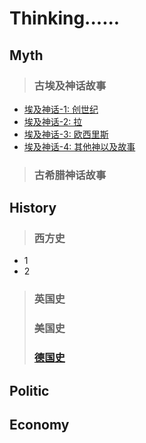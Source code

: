 # Thinking......

## Myth

> ### 古埃及神话故事
   * [埃及神话-1: 创世纪](blog/learning_blog/myth/Egypt_Gods_1-genesis.md)
   * [埃及神话-2: 拉](blog/learning_blog/myth/Egypt_Gods_2-ra.md)
   * [埃及神话-3: 欧西里斯](blog/learning_blog/myth/Egypt_Gods_3-osiris.md)
   * [埃及神话-4: 其他神以及故事](blog/learning_blog/myth/Egypt_Gods_4-othergods.md)

> ### 古希腊神话故事

## History
> ### 西方史
   * 1
   * 2
> ### 英国史
> ### 美国史
> ### [德国史](blog/learning_blog/history/Germeny.md)

## Politic

## Economy





